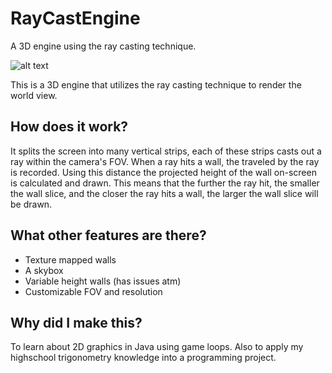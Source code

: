 # RayCastEngine
A 3D engine using the ray casting technique.

![alt text](https://i.imgur.com/MzsNqAw.png)

This is a 3D engine that utilizes the ray casting technique to render the world view.

## How does it work?
It splits the screen into many vertical strips, each of these strips casts out a ray within the camera's FOV. When a ray hits a wall, the traveled by the ray is recorded. Using this distance the projected height of the wall on-screen is calculated and drawn. This means that the further the ray hit, the smaller the wall slice, and the closer the ray hits a wall, the larger the wall slice will be drawn.

## What other features are there?
- Texture mapped walls
- A skybox
- Variable height walls (has issues atm)
- Customizable FOV and resolution

## Why did I make this?
To learn about 2D graphics in Java using game loops. Also to apply my highschool trigonometry knowledge into a programming project. 
